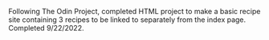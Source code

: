 Following The Odin Project, completed HTML project to make a basic recipe site
containing 3 recipes to be linked to separately from the index page. 
Completed 9/22/2022. 
